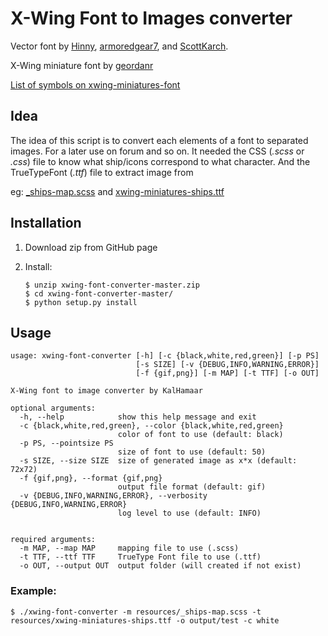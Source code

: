 # X-Wing Font to Images converter

Vector font by [Hinny](https://github.com/Hinny), [armoredgear7](https://github.com/armoredgear7), and [ScottKarch](https://github.com/ScottKarch).

X-Wing miniature font by [geordanr](https://github.com/geordanr)

[List of symbols on xwing-miniatures-font](https://geordanr.github.io/xwing-miniatures-font/)

## Idea

The idea of this script is to convert each elements of a font to separated images.
For a later use on forum and so on.
It needed the CSS (*.scss* or *.css*) file to know what ship/icons correspond to what character.
And the TrueTypeFont (*.ttf*) file to extract image from

eg:
[_ships-map.scss](https://github.com/geordanr/xwing-miniatures-font/blob/master/src/sass/_ships-map.scss)
and
[xwing-miniatures-ships.ttf](https://github.com/geordanr/xwing-miniatures-font/blob/master/src/fonts/xwing-miniatures-ships.ttf)


## Installation

1. Download zip from GitHub page
2. Install:

    ```
    $ unzip xwing-font-converter-master.zip
    $ cd xwing-font-converter-master/
    $ python setup.py install
    ```



## Usage

    usage: xwing-font-converter [-h] [-c {black,white,red,green}] [-p PS]
                                [-s SIZE] [-v {DEBUG,INFO,WARNING,ERROR}]
                                [-f {gif,png}] [-m MAP] [-t TTF] [-o OUT]

    X-Wing font to image converter by KalHamaar

    optional arguments:
      -h, --help            show this help message and exit
      -c {black,white,red,green}, --color {black,white,red,green}
                            color of font to use (default: black)
      -p PS, --pointsize PS
                            size of font to use (default: 50)
      -s SIZE, --size SIZE  size of generated image as x*x (default: 72x72)
      -f {gif,png}, --format {gif,png}
                            output file format (default: gif)
      -v {DEBUG,INFO,WARNING,ERROR}, --verbosity {DEBUG,INFO,WARNING,ERROR}
                            log level to use (default: INFO)


    required arguments:
      -m MAP, --map MAP     mapping file to use (.scss)
      -t TTF, --ttf TTF     TrueType Font file to use (.ttf)
      -o OUT, --output OUT  output folder (will created if not exist)


### Example:

    $ ./xwing-font-converter -m resources/_ships-map.scss -t resources/xwing-miniatures-ships.ttf -o output/test -c white

